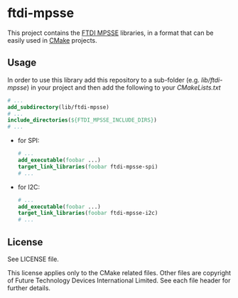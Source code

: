 # ftdi-mpsse

This project contains the [FTDI MPSSE](http://www.ftdichip.com/Support/SoftwareExamples/MPSSE.htm) libraries,
in a format that can be easily used in [CMake](https://cmake.org/) projects.

## Usage

In order to use this library add this repository to a sub-folder (e.g. _lib/ftdi-mpsse_)
in your project and then add the following to your _CMakeLists.txt_

```cmake
# ...
add_subdirectory(lib/ftdi-mpsse)
# ...
include_directories(${FTDI_MPSSE_INCLUDE_DIRS})
# ...
```

 * for SPI:
    ```cmake
    # ...
    add_executable(foobar ...)
    target_link_libraries(foobar ftdi-mpsse-spi)
    # ...
    ```

 * for I2C:
    ```cmake
    # ...
    add_executable(foobar ...)
    target_link_libraries(foobar ftdi-mpsse-i2c)
    # ...
    ```

## License

See LICENSE file.

This license applies only to the CMake related files.
Other files are copyright of Future Technology Devices International Limited.
See each file header for further details.

